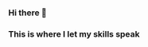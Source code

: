 ### Hi there 👋
### This is where I let my skills speak

<!--
**nishadkindre/nishadkindre** is a ✨ _special_ ✨ repository because its `README.md` (this file) appears on your GitHub profile.

Here are some ideas to get you started:

- 🔭 I’m currently working on something cool
- 🌱 I’m currently learning Python
- 👯 I’m looking to collaborate on ...
- 🤔 I’m looking for help with ...
- 💬 Ask me about anything related to Python
- 🏋️‍♀️ Get in touch if any queries or need guidance on fitness n nuntrition
- 📫 How to reach me: @nishadkindre
- ⚡ Fun fact: 
-->
